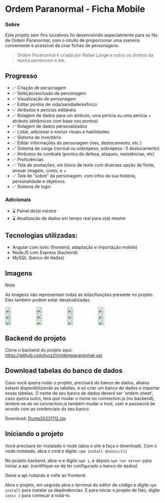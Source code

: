 # Ordem Paranormal - Ficha Mobile

### Sobre

Este projeto sem fins lucrativos foi desenvolvido especialmente para os fãs de Ordem Paranormal, com o intuito de proporcionar uma maneira conveniente e acessível de criar fichas de personagens.

>Ordem Paranormal é criada por Rafael Lange e todos os direitos da marca pertencem a ele.


## Progresso

- ✅ Criação de personagem 
- ✅ Seleção/exclusão de personagem
- ✅ Visualização de personagem
- ✅ Editar pontos de vida/sanidade/esforço
- ✅ Atributos e perícias editáveis
- ✅ Rolagem de dados para um atributo, uma perícia ou uma perícia + atributo (dinâmicos com base nos pontos)
- ✅ Rolagem de dados personalizados
- ✅ Listar, adicionar e excluir rituais e habilidades
- ✅ Sistema de inventário
- ✅ Editar informações do personagem (nex, deslocamento, etc.)
- ✅ Sistema de carga (normal ou sobrepeso, sobrepeso -3 deslocamento)
- ✅ Atributos de combate (pontos de defesa, ataques, resistências, etc)
- ✅ Proficiências
- ✅ Tela de anotações, um bloco de texto com diversas opção de fonte, anexar imagem, cores, e +
- ✅ Tela de "sobre" da personagem, com infos da sua história, personalidade e objetivos.
- ✅ Sistema de login

### Adicionais

- ⌛ Painel do(a) mestre
- ⌛ Atualização de dados em tempo real para o(a) mestre

## Tecnologias utilizadas:
- Angular com Ionic (frontend, adaptação e importação mobile)
- NodeJS com Express (backend)
- MySQL (banco de dados)

## Imagens

> [!NOTE]
> As imagens não representam todas as telas/funções presente no projeto.
> Elas também podem estar desatualizadas.

<div style="display: flex; flex-direction: row">
    <img src="https://github.com/luczz1/ordemparanormal-mobilesheet/assets/63828861/44287f93-2725-4955-a736-d3cde88034c6" style="width: 20%"/>
    <img src="https://github.com/luczz1/ordemparanormal-mobilesheet/assets/63828861/21354434-ea9c-40ad-be78-df7464a2a861" style="width: 20%"/>
    <img src="https://github.com/luczz1/ordemparanormal-mobilesheet/assets/63828861/51dd6e6f-8976-4755-a2da-ce1b38fb9d7d" style="width: 20%" />
    <img src="https://github.com/luczz1/ordemparanormal-mobilesheet/assets/63828861/0f2303a1-2f87-4121-b2d6-66305f1d592e" style="width: 20%"/>
  </div>
  
<div style="display: flex; flex-direction: row">
    <img src=https://github.com/luczz1/ordemparanormal-mobilesheet/assets/63828861/9dc05f36-8933-4a00-922b-cfb7523c4638" style="width: 20%"/>
    <img src="https://github.com/luczz1/ordemparanormal-mobilesheet/assets/63828861/04f9dc56-a1e8-4b73-82d7-1903b7e92964" style="width: 20%"/>
    <img src="https://github.com/luczz1/ordemparanormal-mobilesheet/assets/63828861/8a7c1c98-db8e-40ef-a62a-4110ceeb1494" style="width: 20%"/>
    <img src="https://github.com/luczz1/ordemparanormal-mobilesheet/assets/63828861/e77c58bf-5866-43b1-bc7e-888a50b921d0" style="width: 20%"/>
  </div>
  
  <div style="display: flex; flex-direction: row">
    <img src="https://github.com/luczz1/ordemparanormal-mobilesheet/assets/63828861/5b2ef618-008d-45fa-b47a-b97cbadb364f" style="width: 20%"/>
    <img src="https://github.com/luczz1/ordemparanormal-mobilesheet/assets/63828861/d628263f-d055-4c4b-ac47-9ae59c8df852" style="width: 20%"/>
    <img src="https://github.com/luczz1/ordemparanormal-mobilesheet/assets/63828861/a11976d7-cc60-4596-8ddd-f1e85a9cc076" style="width: 20%"/>
    <img src="https://github.com/luczz1/ordemparanormal-mobilesheet/assets/63828861/3a81db23-a154-477f-978f-9554c6884dac" style="width: 20%"/>
  </div>

  ## Backend do projeto
  Clone o backend do projeto aqui: https://github.com/luczz1/ordemparanormal-api
  
  ## Download tabelas do banco de dados
  Caso você queira rodar o projeto, precisará do banco de dados, abaixo estarei disponibilizando as tabelas, é só criar um banco de dados e importar essas tabelas.
  O nome de seu banco de dados deverá ser 'ordem-sheet', caso queira outro, terá que mudar o nome no connection.js (no backend), lembre-se de no connection.js também mudar o host, user
  e password de acordo com as credenciais do seu banco.

  Download: [Dump20231112.zip](https://github.com/luczz1/ordemparanormal-mobilesheet/files/13329246/Dump20231112.zip)


  ## Iniciando o projeto
  Você precisará ter instalado o node (abra o site e faça o download).
  Com o node instalado, abra o cmd e digite: ```npm install @ionic/cli```

  No projeto backend, abra-o e digite ```npm i```, e depois ```npm run server``` para iniciar a api. (ceritifique-se de ter configurado o banco de dados)

  Deixe a api rodando e volte ao frontend.

  Abra o projeto, em seguida abra o terminal do editor de código e digite ```npm install``` para instalar as depêndencias.
  E para iniciar o projeto de fato, digite ```ionic s``` para começar a rodá-lo.








